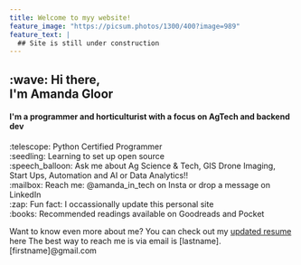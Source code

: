 ```yaml
---
title: Welcome to myy website!
feature_image: "https://picsum.photos/1300/400?image=989"
feature_text: |
  ## Site is still under construction 
---
```


<h2> :wave: Hi there, <br>   
I'm Amanda Gloor </h2>

<h4> I'm a programmer and horticulturist with a focus on AgTech and backend dev </h4>


<p>
:telescope: Python Certified Programmer <br>
:seedling: Learning to set up open source <br> 
:speech_balloon: Ask me about Ag Science & Tech, GIS Drone Imaging, Start Ups, Automation and AI or Data Analytics!! <br>
:mailbox: Reach me: @amanda_in_tech on Insta or drop a message on LinkedIn <br>
:zap: Fun fact: I occassionally update this personal site <br>
:books: Recommended readings available on Goodreads and Pocket 
</p>

Want to know even more about me?
You can check out my [updated resume](resume.md) here
The best way to reach me is via email is [lastname].[firstname]@gmail.com
